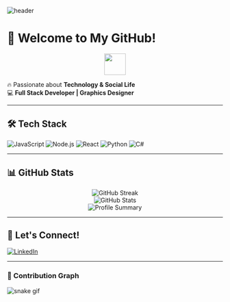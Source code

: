 ![header](https://capsule-render.vercel.app/api?type=waving&color=gradient&height=200&section=header&text=ReelGhost&fontSize=40&fontColor=#ff0050&color=#ff0050,#C70039,#ff0050,#C70039)

# 👻 Welcome to My GitHub!

<p align="center">
  <img src="https://media.giphy.com/media/hvRJCLFzcasrR4ia7z/giphy.gif" width="50px">
</p>

🔥 Passionate about **Technology & Social Life**  
💻 **Full Stack Developer | Graphics Designer** 

---

## 🛠 Tech Stack

![JavaScript](https://img.shields.io/badge/JavaScript-F7DF1E?style=for-the-badge&logo=javascript&logoColor=black)
![Node.js](https://img.shields.io/badge/Node.js-339933?style=for-the-badge&logo=node.js&logoColor=white)
![React](https://img.shields.io/badge/React-20232A?style=for-the-badge&logo=react&logoColor=61DAFB)
![Python](https://img.shields.io/badge/Python-3776AB?style=for-the-badge&logo=python&logoColor=white)
![C#](https://img.shields.io/badge/C%23-239120?style=for-the-badge&logo=c-sharp&logoColor=white)

---

## 📊 GitHub Stats

<p align="center">
  <img src="https://github-readme-streak-stats.herokuapp.com/?user=reelghost&theme=radical&hide_border=true" alt="GitHub Streak">
  <br>
  <img src="https://github-readme-stats.vercel.app/api?username=reelghost&show_icons=true&theme=tokyonight&hide_border=true" alt="GitHub Stats">
  <br>
  <img src="https://github-profile-summary-cards.vercel.app/api/cards/profile-details?username=reelghost&theme=solarized_dark" alt="Profile Summary">
</p>

---

## 📢 Let's Connect!

[![LinkedIn](https://img.shields.io/badge/LinkedIn-0077B5?style=for-the-badge&logo=linkedin&logoColor=white)](https://www.linkedin.com/in/iha-thoya-26980a184)

---

### 🐍 Contribution Graph
![snake gif](https://github.com/reelghost/reelghost/blob/output/github-contribution-grid-snake.svg)

